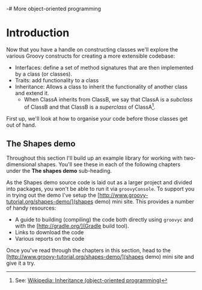 -# More object-oriented programming

# Introduction

Now that you have a handle on constructing classes we'll explore the various Groovy constructs for creating a more
extensible codebase:

* Interfaces: define a set of method signatures that are then implemented by a class (or classes).
* Traits: add functionality to a class
* Inheritance: Allows a class to inherit the functionality of another class and extend it.
    * When ClassA inherits from ClassB, we say that ClassA is a _subclass_ of ClassB and that ClassB is a _superclass_ of ClassA[^wp].

First up, we'll look at how to organise your code before those classes get out of hand.

[^wp]: See: [Wikipedia: Inheritance (object-oriented programming)](https://en.wikipedia.org/wiki/Inheritance_%28object-oriented_programming%29#Subclasses_and_superclasses)

## The Shapes demo
Throughout this section I'll build up an example library for working with two-dimensional shapes. You'll see these
in each of the following chapters under the __The shapes demo__ sub-heading.

As the Shapes demo source code is laid out as a larger project and divided into packages, you won't be able to run it
via `groovyConsole`.
To support you in trying out the demo I've setup the [http://www.groovy-tutorial.org/shapes-demo/](shapes demo)
mini site. This provides a number of handy resources:

* A guide to building (compiling) the code both directly using `groovyc` and with the [http://gradle.org/](Gradle build tool).
* Links to download the code
* Various reports on the code

Once you've read through the chapters in this section, head to the [http://www.groovy-tutorial.org/shapes-demo/](shapes demo)
 mini site and give it a try.
